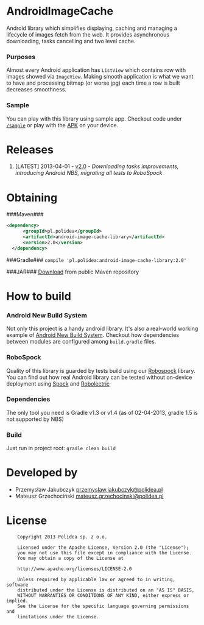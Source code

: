 AndroidImageCache
=================
Android library which simplifies displaying, caching and managing a lifecycle of images fetch from the web. It provides asynchronous downloading, tasks cancelling and two level cache.  
### Purposes ####
Almost every Android application has `ListView` which contains row with images showed via `ImageView`. Making smooth application is what we want to have and processing bitmap (or worse jpg) each time a row is built decreases smoothness. 

### Sample ###
You can play with this library using sample app. Checkout code under [`/sample`](https://github.com/Polidea/AndroidImageCache/tree/master/sample) or play with the [APK](https://github.com/Polidea/AndroidImageCache/blob/master/sample/android-image-cache-sample-2.0.apk) on your device.

Releases
========
1. \[LATEST\] 2013-04-01 - [v2.0](https://github.com/Polidea/AndroidImageCache/tree/v2.0) - _Downloading tasks improvements, introducing Android NBS, migrating all tests to RoboSpock_

Obtaining
=========
###Maven###
```xml
<dependency>
      <groupId>pl.polidea</groupId>
      <artifactId>android-image-cache-library</artifactId>
      <version>2.0</version>
  </dependency>
```

###Gradle###
`compile 'pl.polidea:android-image-cache-library:2.0'`

###JAR###
[Download](http://repo1.maven.org/maven2/pl/polidea/android-image-cache-library/2.0/android-image-cache-library-2.0.jar) from public Maven repository

How to build
============

### Android New Build System ###
Not only this project is a handy android library. It's also a real-world working example of [Android New Build System](http://tools.android.com/tech-docs/new-build-system). Checkout how dependencies between modules are configured among `build.gradle` files.

### RoboSpock ###
Quality of this library is guarded by tests build using our [Robospock](https://github.com/Polidea/RoboSpock) library. You can find out how real Android library can be tested without on-device deployment using [Spock](https://code.google.com/p/spock/) and [Robolectric](http://pivotal.github.com/robolectric/)

### Dependencies ###
The only tool you need is Gradle v1.3 or v1.4 (as of 02-04-2013, gradle 1.5 is not supported by NBS)

### Build ###
Just run in project root: `gradle clean build`

Developed by
============
* Przemysław Jakubczyk <przemyslaw.jakubczyk@polidea.pl>
* Mateusz Grzechociński <mateusz.grzechocinski@polidea.pl>

License
=======
        Copyright 2013 Polidea sp. z o.o.
      
        Licensed under the Apache License, Version 2.0 (the "License");
        you may not use this file except in compliance with the License.
        You may obtain a copy of the License at
        
        http://www.apache.org/licenses/LICENSE-2.0
      
        Unless required by applicable law or agreed to in writing, software
        distributed under the License is distributed on an "AS IS" BASIS,
        WITHOUT WARRANTIES OR CONDITIONS OF ANY KIND, either express or implied.
        See the License for the specific language governing permissions and
        limitations under the License.
